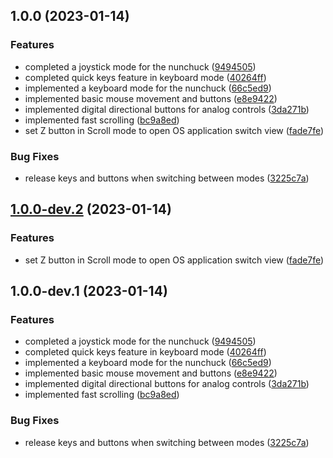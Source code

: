 ## 1.0.0 (2023-01-14)


### Features

* completed a joystick mode for the nunchuck ([9494505](https://github.com/goldenpathtechnologies/nunchuck-mouser/commit/9494505e447a6d8eb9f0f90c31c465acf224d8cf))
* completed quick keys feature in keyboard mode ([40264ff](https://github.com/goldenpathtechnologies/nunchuck-mouser/commit/40264ff7f54328866cdbe8d8b7af2abef73b35e1))
* implemented a keyboard mode for the nunchuck ([66c5ed9](https://github.com/goldenpathtechnologies/nunchuck-mouser/commit/66c5ed943c0d05a1e7743615b8523b61b1255a53))
* implemented basic mouse movement and buttons ([e8e9422](https://github.com/goldenpathtechnologies/nunchuck-mouser/commit/e8e9422bf618564b40a6a85f7098f88668e5db12))
* implemented digital directional buttons for analog controls ([3da271b](https://github.com/goldenpathtechnologies/nunchuck-mouser/commit/3da271b8a05c72b7f9aef06883d3cd6f865c16ed))
* implemented fast scrolling ([bc9a8ed](https://github.com/goldenpathtechnologies/nunchuck-mouser/commit/bc9a8ed8a0e26d82be2fd10ceadea27f40f44bc5))
* set Z button in Scroll mode to open OS application switch view ([fade7fe](https://github.com/goldenpathtechnologies/nunchuck-mouser/commit/fade7fe81c5e06d1974b095204c6b2bb6acde726))


### Bug Fixes

* release keys and buttons when switching between modes ([3225c7a](https://github.com/goldenpathtechnologies/nunchuck-mouser/commit/3225c7abe6f41e10d8774ba767a92bbbe5ef7159))

## [1.0.0-dev.2](https://github.com/goldenpathtechnologies/nunchuck-mouser/compare/v1.0.0-dev.1...v1.0.0-dev.2) (2023-01-14)


### Features

* set Z button in Scroll mode to open OS application switch view ([fade7fe](https://github.com/goldenpathtechnologies/nunchuck-mouser/commit/fade7fe81c5e06d1974b095204c6b2bb6acde726))

## 1.0.0-dev.1 (2023-01-14)


### Features

* completed a joystick mode for the nunchuck ([9494505](https://github.com/goldenpathtechnologies/nunchuck-mouser/commit/9494505e447a6d8eb9f0f90c31c465acf224d8cf))
* completed quick keys feature in keyboard mode ([40264ff](https://github.com/goldenpathtechnologies/nunchuck-mouser/commit/40264ff7f54328866cdbe8d8b7af2abef73b35e1))
* implemented a keyboard mode for the nunchuck ([66c5ed9](https://github.com/goldenpathtechnologies/nunchuck-mouser/commit/66c5ed943c0d05a1e7743615b8523b61b1255a53))
* implemented basic mouse movement and buttons ([e8e9422](https://github.com/goldenpathtechnologies/nunchuck-mouser/commit/e8e9422bf618564b40a6a85f7098f88668e5db12))
* implemented digital directional buttons for analog controls ([3da271b](https://github.com/goldenpathtechnologies/nunchuck-mouser/commit/3da271b8a05c72b7f9aef06883d3cd6f865c16ed))
* implemented fast scrolling ([bc9a8ed](https://github.com/goldenpathtechnologies/nunchuck-mouser/commit/bc9a8ed8a0e26d82be2fd10ceadea27f40f44bc5))


### Bug Fixes

* release keys and buttons when switching between modes ([3225c7a](https://github.com/goldenpathtechnologies/nunchuck-mouser/commit/3225c7abe6f41e10d8774ba767a92bbbe5ef7159))
